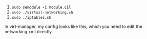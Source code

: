 1. `sudo semodule -i module.cil`
2. `sudo ./virtual-networking.sh`
3. `sudo ./iptables.sh`

In virt-manager, my config looks like this, which you need to edit the networking xml directly.

<interface type="direct">
  <mac address="52:54:00:2f:0a:40"/>
  <source dev="left" mode="passthrough"/>
  <target dev="macvtap0"/>
  <model type="virtio"/>
  <alias name="net0"/>
  <address type="pci" domain="0x0000" bus="0x01" slot="0x00" function="0x0"/>
</interface>
 
